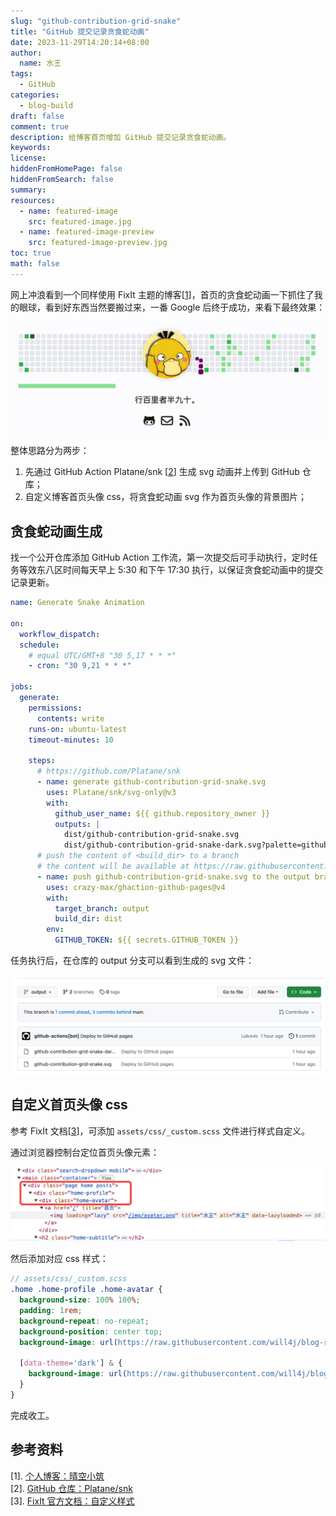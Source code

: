 ```yaml
---
slug: "github-contribution-grid-snake"
title: "GitHub 提交记录贪食蛇动画"
date: 2023-11-29T14:20:14+08:00
author:
  name: 水王
tags:
  - GitHub
categories:
  - blog-build
draft: false
comment: true
description: 给博客首页增加 GitHub 提交记录贪食蛇动画。
keywords:
license:
hiddenFromHomePage: false
hiddenFromSearch: false
summary:
resources:
  - name: featured-image
    src: featured-image.jpg
  - name: featured-image-preview
    src: featured-image-preview.jpg
toc: true
math: false
---
```


网上冲浪看到一个同样使用 FixIt 主题的博客[[1]]，首页的贪食蛇动画一下抓住了我的眼球，看到好东西当然要搬过来，一番 Google 后终于成功，来看下最终效果：

![贪食蛇动画](images/light-snake.gif)

整体思路分为两步：
1. 先通过 GitHub Action Platane/snk [[2]] 生成 svg 动画并上传到 GitHub 仓库；
2. 自定义博客首页头像 css，将贪食蛇动画 svg 作为首页头像的背景图片；

## 贪食蛇动画生成
找一个公开仓库添加 GitHub Action 工作流，第一次提交后可手动执行，定时任务等效东八区时间每天早上 5:30 和下午 17:30 执行，以保证贪食蛇动画中的提交记录更新。

```yaml
name: Generate Snake Animation

on:
  workflow_dispatch:
  schedule:
    # equal UTC/GMT+8 "30 5,17 * * *"
    - cron: "30 9,21 * * *"

jobs:
  generate:
    permissions:
      contents: write
    runs-on: ubuntu-latest
    timeout-minutes: 10
    
    steps:
      # https://github.com/Platane/snk
      - name: generate github-contribution-grid-snake.svg
        uses: Platane/snk/svg-only@v3
        with:
          github_user_name: ${{ github.repository_owner }}
          outputs: |
            dist/github-contribution-grid-snake.svg
            dist/github-contribution-grid-snake-dark.svg?palette=github-dark
      # push the content of <build_dir> to a branch
      # the content will be available at https://raw.githubusercontent.com/<github_user>/<repository>/<target_branch>/<file>
      - name: push github-contribution-grid-snake.svg to the output branch
        uses: crazy-max/ghaction-github-pages@v4
        with:
          target_branch: output
          build_dir: dist
        env:
          GITHUB_TOKEN: ${{ secrets.GITHUB_TOKEN }}
```

任务执行后，在仓库的 output 分支可以看到生成的 svg 文件：

![snake-svg-output.png](images/snake-svg-output.png)

## 自定义首页头像 css
参考 FixIt 文档[[3]]，可添加 `assets/css/_custom.scss` 文件进行样式自定义。

通过浏览器控制台定位首页头像元素：

![控制台定位头像](images/console-inspect.png)

然后添加对应 css 样式：
```scss
// assets/css/_custom.scss
.home .home-profile .home-avatar {
  background-size: 100% 100%;
  padding: 1rem;
  background-repeat: no-repeat;
  background-position: center top;
  background-image: url(https://raw.githubusercontent.com/will4j/blog-resource/output/github-contribution-grid-snake.svg);

  [data-theme='dark'] & {
    background-image: url(https://raw.githubusercontent.com/will4j/blog-resource/output/github-contribution-grid-snake-dark.svg);
  }
}
```

完成收工。

## 参考资料
\[1\]. [个人博客：晴空小筑][1]  
\[2\]. [GitHub 仓库：Platane/snk][2]  
\[3\]. [FixIt 官方文档：自定义样式][3]  

[1]:https://clearsky.me/
[2]:https://github.com/Platane/snk
[3]:https://fixit.lruihao.cn/documentation/advanced/#style-customization
